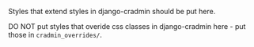 Styles that extend styles in django-cradmin should be put here.

DO NOT put styles that overide css classes in django-cradmin here - put
those in ``cradmin_overrides/``.
